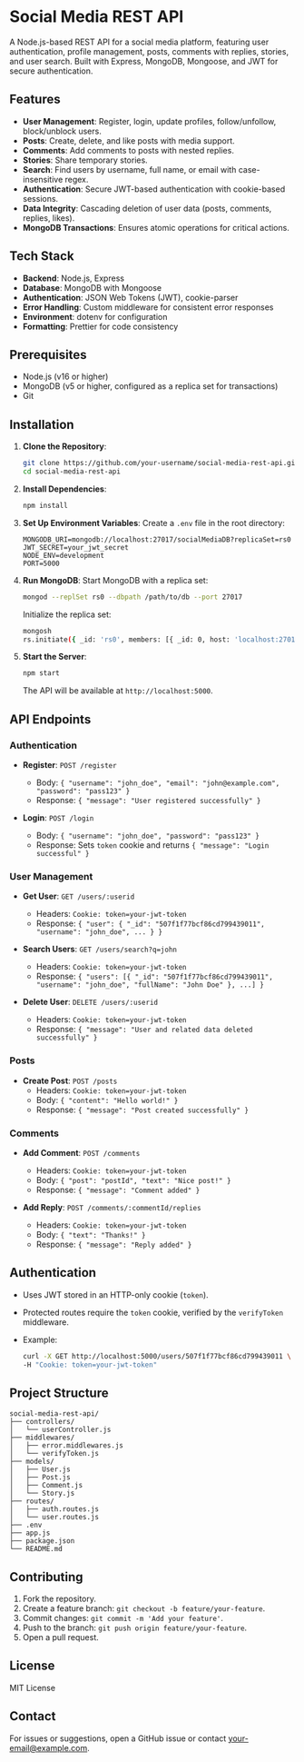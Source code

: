 # Social Media REST API

A Node.js-based REST API for a social media platform, featuring user authentication, profile management, posts, comments with replies, stories, and user search. Built with Express, MongoDB, Mongoose, and JWT for secure authentication.

## Features

- **User Management**: Register, login, update profiles, follow/unfollow, block/unblock users.
- **Posts**: Create, delete, and like posts with media support.
- **Comments**: Add comments to posts with nested replies.
- **Stories**: Share temporary stories.
- **Search**: Find users by username, full name, or email with case-insensitive regex.
- **Authentication**: Secure JWT-based authentication with cookie-based sessions.
- **Data Integrity**: Cascading deletion of user data (posts, comments, replies, likes).
- **MongoDB Transactions**: Ensures atomic operations for critical actions.

## Tech Stack

- **Backend**: Node.js, Express
- **Database**: MongoDB with Mongoose
- **Authentication**: JSON Web Tokens (JWT), cookie-parser
- **Error Handling**: Custom middleware for consistent error responses
- **Environment**: dotenv for configuration
- **Formatting**: Prettier for code consistency

## Prerequisites

- Node.js (v16 or higher)
- MongoDB (v5 or higher, configured as a replica set for transactions)
- Git

## Installation

1. **Clone the Repository**:

   ```bash
   git clone https://github.com/your-username/social-media-rest-api.git
   cd social-media-rest-api
   ```

2. **Install Dependencies**:

   ```bash
   npm install
   ```

3. **Set Up Environment Variables**: Create a `.env` file in the root directory:

   ```env
   MONGODB_URI=mongodb://localhost:27017/socialMediaDB?replicaSet=rs0
   JWT_SECRET=your_jwt_secret
   NODE_ENV=development
   PORT=5000
   ```

4. **Run MongoDB**: Start MongoDB with a replica set:

   ```bash
   mongod --replSet rs0 --dbpath /path/to/db --port 27017
   ```

   Initialize the replica set:

   ```bash
   mongosh
   rs.initiate({ _id: 'rs0', members: [{ _id: 0, host: 'localhost:27017' }] })
   ```

5. **Start the Server**:

   ```bash
   npm start
   ```

   The API will be available at `http://localhost:5000`.

## API Endpoints

### Authentication

- **Register**: `POST /register`

  - Body: `{ "username": "john_doe", "email": "john@example.com", "password": "pass123" }`
  - Response: `{ "message": "User registered successfully" }`

- **Login**: `POST /login`

  - Body: `{ "username": "john_doe", "password": "pass123" }`
  - Response: Sets `token` cookie and returns `{ "message": "Login successful" }`

### User Management

- **Get User**: `GET /users/:userid`

  - Headers: `Cookie: token=your-jwt-token`
  - Response: `{ "user": { "_id": "507f1f77bcf86cd799439011", "username": "john_doe", ... } }`

- **Search Users**: `GET /users/search?q=john`

  - Headers: `Cookie: token=your-jwt-token`
  - Response: `{ "users": [{ "_id": "507f1f77bcf86cd799439011", "username": "john_doe", "fullName": "John Doe" }, ...] }`

- **Delete User**: `DELETE /users/:userid`

  - Headers: `Cookie: token=your-jwt-token`
  - Response: `{ "message": "User and related data deleted successfully" }`

### Posts

- **Create Post**: `POST /posts`
  - Headers: `Cookie: token=your-jwt-token`
  - Body: `{ "content": "Hello world!" }`
  - Response: `{ "message": "Post created successfully" }`

### Comments

- **Add Comment**: `POST /comments`

  - Headers: `Cookie: token=your-jwt-token`
  - Body: `{ "post": "postId", "text": "Nice post!" }`
  - Response: `{ "message": "Comment added" }`

- **Add Reply**: `POST /comments/:commentId/replies`

  - Headers: `Cookie: token=your-jwt-token`
  - Body: `{ "text": "Thanks!" }`
  - Response: `{ "message": "Reply added" }`

## Authentication

- Uses JWT stored in an HTTP-only cookie (`token`).
- Protected routes require the `token` cookie, verified by the `verifyToken` middleware.
- Example:

  ```bash
  curl -X GET http://localhost:5000/users/507f1f77bcf86cd799439011 \
  -H "Cookie: token=your-jwt-token"
  ```

## Project Structure

```
social-media-rest-api/
├── controllers/
│   └── userController.js
├── middlewares/
│   ├── error.middlewares.js
│   └── verifyToken.js
├── models/
│   ├── User.js
│   ├── Post.js
│   ├── Comment.js
│   └── Story.js
├── routes/
│   ├── auth.routes.js
│   └── user.routes.js
├── .env
├── app.js
├── package.json
└── README.md
```

## Contributing

1. Fork the repository.
2. Create a feature branch: `git checkout -b feature/your-feature`.
3. Commit changes: `git commit -m 'Add your feature'`.
4. Push to the branch: `git push origin feature/your-feature`.
5. Open a pull request.

## License

MIT License

## Contact

For issues or suggestions, open a GitHub issue or contact your-email@example.com.
